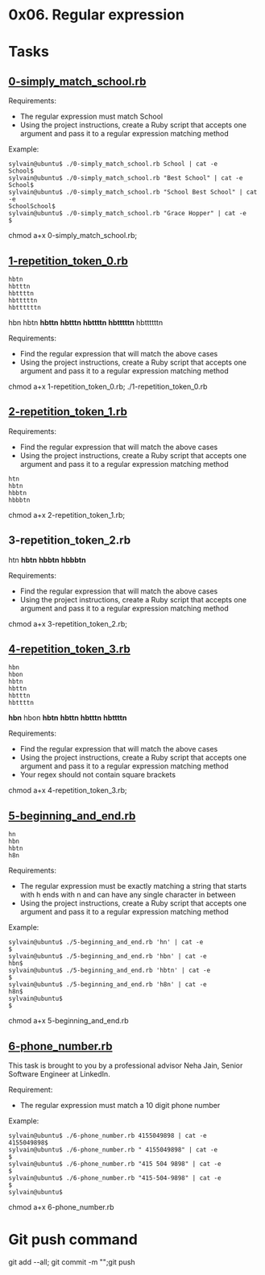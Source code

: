 # 0x06. Regular expression

# Tasks
## [0-simply_match_school.rb](0-simply_match_school.rb)
Requirements:

 - The regular expression must match School
 - Using the project instructions, create a Ruby script that accepts one argument and pass it to a regular expression matching method

Example:

```
sylvain@ubuntu$ ./0-simply_match_school.rb School | cat -e
School$
sylvain@ubuntu$ ./0-simply_match_school.rb "Best School" | cat -e
School$
sylvain@ubuntu$ ./0-simply_match_school.rb "School Best School" | cat -e
SchoolSchool$
sylvain@ubuntu$ ./0-simply_match_school.rb "Grace Hopper" | cat -e
$
```
chmod a+x 0-simply_match_school.rb;

## [1-repetition_token_0.rb](1-repetition_token_0.rb)
```
hbtn 
hbtttn 
hbttttn 
hbtttttn 
hbttttttn 
```

hbn
hbtn
**hbttn**
**hbtttn**
**hbttttn**
**hbtttttn**
hbttttttn

Requirements:

 - Find the regular expression that will match the above cases
 - Using the project instructions, create a Ruby script that accepts one argument and pass it to a regular expression matching method

chmod a+x 1-repetition_token_0.rb; ./1-repetition_token_0.rb

## [2-repetition_token_1.rb](2-repetition_token_1.rb)
Requirements:

 - Find the regular expression that will match the above cases
 - Using the project instructions, create a Ruby script that accepts one argument and pass it to a regular expression matching method

```
htn
hbtn
hbbtn
hbbbtn
```

chmod a+x 2-repetition_token_1.rb;

## 3-repetition_token_2.rb
htn
**hbtn**
**hbbtn**
**hbbbtn**

Requirements:

 - Find the regular expression that will match the above cases
 - Using the project instructions, create a Ruby script that accepts one argument and pass it to a regular expression matching method

chmod a+x 3-repetition_token_2.rb;

## [4-repetition_token_3.rb](4-repetition_token_3.rb)

```
hbn
hbon
hbtn
hbttn
hbtttn
hbttttn
```

**hbn**
hbon
**hbtn**
**hbttn**
**hbtttn**
**hbttttn**

Requirements:

 - Find the regular expression that will match the above cases
 - Using the project instructions, create a Ruby script that accepts one argument and pass it to a regular expression matching method
 - Your regex should not contain square brackets

chmod a+x 4-repetition_token_3.rb;


## [5-beginning_and_end.rb](5-beginning_and_end.rb)
```
hn
hbn
hbtn
h8n
```
Requirements:

 - The regular expression must be exactly matching a string that starts with h ends with n and can have any single character in between
 - Using the project instructions, create a Ruby script that accepts one argument and pass it to a regular expression matching method

Example:
```
sylvain@ubuntu$ ./5-beginning_and_end.rb 'hn' | cat -e
$
sylvain@ubuntu$ ./5-beginning_and_end.rb 'hbn' | cat -e
hbn$
sylvain@ubuntu$ ./5-beginning_and_end.rb 'hbtn' | cat -e
$
sylvain@ubuntu$ ./5-beginning_and_end.rb 'h8n' | cat -e
h8n$
sylvain@ubuntu$
$
```

chmod a+x 5-beginning_and_end.rb

## [6-phone_number.rb](6-phone_number.rb)
This task is brought to you by a professional advisor Neha Jain, Senior Software Engineer at LinkedIn.

Requirement:

 - The regular expression must match a 10 digit phone number

Example:
```
sylvain@ubuntu$ ./6-phone_number.rb 4155049898 | cat -e
4155049898$
sylvain@ubuntu$ ./6-phone_number.rb " 4155049898" | cat -e
$
sylvain@ubuntu$ ./6-phone_number.rb "415 504 9898" | cat -e
$
sylvain@ubuntu$ ./6-phone_number.rb "415-504-9898" | cat -e
$
sylvain@ubuntu$
```

chmod a+x 6-phone_number.rb

# Git push command
git add --all; git commit -m "";git push
